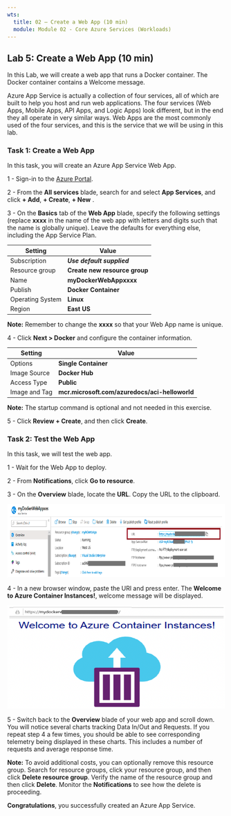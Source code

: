 ```yaml
---
wts:
  title: 02 – Create a Web App (10 min)
  module: Module 02 - Core Azure Services (Workloads)
---
```

## Lab 5: Create a Web App (10 min)

In this Lab, we will create a web app that runs a Docker container. The
Docker container contains a Welcome message.

Azure App Service is actually a collection of four services, all of which are built to help you host and run web applications. The four services (Web Apps, Mobile Apps, API Apps, and Logic Apps) look different, but in the end they all operate in very similar ways. Web Apps are the most commonly used of the four services, and this is the service that we will be using in this lab.

### Task 1: Create a Web App

In this task, you will create an Azure App Service Web App.

1 - Sign-in to the [Azure Portal](https://portal.azure.com/). 

2 - From the **All services** blade, search for and select **App Services**, and click **+ Add**, **+ Create**, **+ New** .

3 - On the **Basics** tab of the **Web App** blade, specify the following settings (replace **xxxx** in the name of the web app with letters and digits such that the name is globally unique). Leave the defaults for everything else, including the App Service Plan.

 | **Setting** | **Value** |
 | --- | --- |
 | Subscription | ***Use default supplied*** |
 | Resource group | **Create new resource group**|
 | Name | **myDockerWebAppxxxx** |
 | Publish | **Docker Container** |
 | Operating System | **Linux** |
 | Region | **East US** |

**Note:** Remember to change the **xxxx** so that your Web App name is unique.

4 - Click **Next > Docker** and configure the container information.

 | **Setting** | **Value** |
 | --- | --- |
 | Options | **Single Container** |
 | Image Source | **Docker Hub** |
 | Access Type | **Public** |
 | Image and Tag | **mcr.microsoft.com/azuredocs/aci-helloworld** |

**Note:** The startup command is optional and not needed in this exercise. 

5 - Click **Review + Create**, and then click **Create**.

### Task 2: Test the Web App

In this task, we will test the web app.

1 - Wait for the Web App to deploy.

2 - From **Notifications**, click **Go to resource**.

3 - On the **Overview** blade, locate the **URL**. Copy the URL to the clipboard.

![alt text](/M2/01/images/0801.png)

4 - In a new browser window, paste the URl and press enter. The **Welcome to Azure Container Instances!**, welcome message will be displayed.

![alt text](/M2/01/images/0802.png)

5 - Switch back to the **Overview** blade of your web app and scroll down. You will notice several charts tracking Data In/Out and Requests. If you repeat step 4 a few times, you should be able to see corresponding telemetry being displayed in these charts. This includes a number of requests and average response time.

**Note:** To avoid additional costs, you can optionally remove this resource group. Search for resource groups, click your resource group, and then click **Delete resource group**. Verify the name of the resource group and then click **Delete**.
Monitor the **Notifications** to see how the delete is proceeding.

**Congratulations**, you successfully created an Azure App Service.